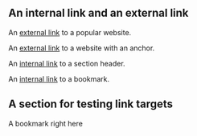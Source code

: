 ## An internal link and an external link

An [external link](http://google.com) to a popular website.

An [external link](http://pandoc.org/README.html#synopsis) to a website with an anchor.

An [internal link](#a-section-for-testing-link-targets) to a section header.

An [internal link](#my_bookmark) to a bookmark.

## A section for testing link targets

A bookmark right <a name="my_bookmark"></a>here
